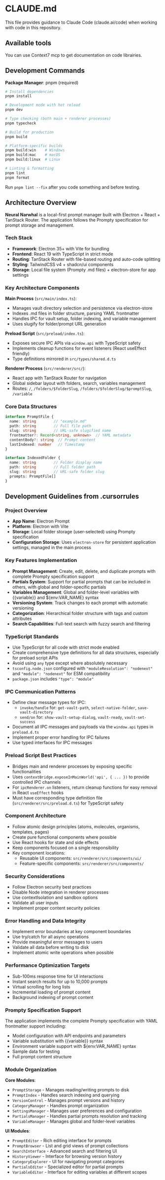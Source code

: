 # CLAUDE.md

This file provides guidance to Claude Code (claude.ai/code) when working with code in this repository.

## Available tools

You can use Context7 mcp to get documentation on code librairies.

## Development Commands

**Package Manager**: pnpm (required)

```bash
# Install dependencies
pnpm install

# Development mode with hot reload
pnpm dev

# Type checking (both main + renderer processes)
pnpm typecheck

# Build for production
pnpm build

# Platform-specific builds
pnpm build:win    # Windows
pnpm build:mac    # macOS
pnpm build:linux  # Linux

# Linting & formatting
pnpm lint
pnpm format
```

Run `pnpm lint --fix` after you code something and before testing.

## Architecture Overview

**Neural Narwhal** is a local-first prompt manager built with Electron + React + TanStack Router. The application follows the Prompty specification for prompt storage and management.

### Tech Stack
- **Framework**: Electron 35+ with Vite for bundling
- **Frontend**: React 19 with TypeScript in strict mode
- **Routing**: TanStack Router with file-based routing and auto-code splitting
- **Styling**: TailwindCSS v4 + shadcn/ui components
- **Storage**: Local file system (Prompty .md files) + electron-store for app settings

### Key Architecture Components

**Main Process** (`src/main/index.ts`):
- Manages vault directory selection and persistence via electron-store
- Indexes .md files in folder structure, parsing YAML frontmatter
- Handles IPC for vault setup, folder indexing, and variable management
- Uses slugify for folder/prompt URL generation

**Preload Script** (`src/preload/index.ts`):
- Exposes secure IPC APIs via `window.api` with TypeScript safety
- Implements cleanup functions for event listeners (React useEffect friendly)
- Type definitions mirrored in `src/types/shared.d.ts`

**Renderer Process** (`src/renderer/src/`):
- React app with TanStack Router for navigation
- Global sidebar layout with folders, search, variables management
- Routes: `/`, `/folders/$folderSlug`, `/folders/$folderSlug/$promptSlug`, `/variable`

### Core Data Structures

```typescript
interface PromptFile {
  name: string        // "example.md"
  path: string        // Full file path
  slug: string        // URL-safe slugified name
  frontmatter?: Record<string, unknown>  // YAML metadata
  contentBody?: string  // Prompt content
  lastIndexed: number   // Timestamp
}

interface IndexedFolder {
  name: string        // Folder display name
  path: string        // Full folder path
  slug: string        // URL-safe folder slug
  prompts: PromptFile[]
}
```

## Development Guidelines from .cursorrules

### Project Overview
- **App Name**: Electron Prompt
- **Platform**: Electron with Vite
- **Storage**: Local folder storage (user-selected) using Prompty specification
- **Configuration Storage**: Uses `electron-store` for persistent application settings, managed in the main process

### Key Features Implementation
- **Prompt Management**: Create, edit, delete, and duplicate prompts with complete Prompty specification support
- **Partials System**: Support for partial prompts that can be included in others, with global and folder-specific partials
- **Variables Management**: Global and folder-level variables with {{variable}} and ${env:VAR_NAME} syntax
- **Versioning System**: Track changes to each prompt with automatic versioning
- **Categorization**: Hierarchical folder structure with tags and custom attributes
- **Search Capabilities**: Full-text search with fuzzy search and filtering

### TypeScript Standards
- Use TypeScript for all code with strict mode enabled
- Create comprehensive type definitions for all data structures, especially for preload script APIs
- Avoid using `any` type except where absolutely necessary
- `tsconfig.node.json` configured with `"moduleResolution": "nodenext"` and `"module": "nodenext"` for ESM compatibility
- `package.json` includes `"type": "module"`

### IPC Communication Patterns
- Define clear message types for IPC:
  - `invoke/handle` for: `get-vault-path`, `select-native-folder`, `save-vault-directory`
  - `send/on` for: `show-vault-setup-dialog`, `vault-ready`, `vault-set-success`
- Document all IPC messages and payloads via the `window.api` types in `preload.d.ts`
- Implement proper error handling for IPC failures
- Use typed interfaces for IPC messages

### Preload Script Best Practices
- Bridges main and renderer processes by exposing specific functionalities
- Uses `contextBridge.exposeInMainWorld('api', { ... })` to provide controlled IPC channels
- For `ipcRenderer.on` listeners, return cleanup functions for easy removal in React `useEffect` hooks
- Must have corresponding type definition file (`src/renderer/src/preload.d.ts`) for TypeScript safety

### Component Architecture
- Follow atomic design principles (atoms, molecules, organisms, templates, pages)
- Create pure functional components where possible
- Use React hooks for state and side effects
- Keep components focused on a single responsibility
- Key component locations:
  - Reusable UI components: `src/renderer/src/components/ui/`
  - Feature-specific components: `src/renderer/src/components/`

### Security Considerations
- Follow Electron security best practices
- Disable Node integration in renderer processes
- Use contextIsolation and sandbox options
- Validate all user inputs
- Implement proper content security policies

### Error Handling and Data Integrity
- Implement error boundaries at key component boundaries
- Use try/catch for all async operations
- Provide meaningful error messages to users
- Validate all data before writing to disk
- Implement atomic write operations when possible

### Performance Optimization Targets
- Sub-100ms response time for UI interactions
- Instant search results for up to 10,000 prompts
- Virtual scrolling for long lists
- Incremental loading of prompt content
- Background indexing of prompt content

### Prompty Specification Support
The application implements the complete Prompty specification with YAML frontmatter support including:
- Model configuration with API endpoints and parameters
- Variable substitution with {{variable}} syntax
- Environment variable support with ${env:VAR_NAME} syntax
- Sample data for testing
- Full prompt content structure

### Module Organization
**Core Modules**:
- `PromptStorage` - Manages reading/writing prompts to disk
- `PromptIndex` - Handles search indexing and querying
- `VersionControl` - Manages prompt versions and history
- `CategoryManager` - Handles prompt organization
- `SettingsManager` - Manages user preferences and configuration
- `PartialsManager` - Handles partial prompts resolution and tracking
- `VariableManager` - Manages global and folder-level variables

**UI Modules**:
- `PromptEditor` - Rich editing interface for prompts
- `PromptBrowser` - List and grid views of prompt collections
- `SearchInterface` - Advanced search and filtering UI
- `HistoryViewer` - Interface for browsing version history
- `CategoryExplorer` - UI for navigating prompt categories
- `PartialsEditor` - Specialized editor for partial prompts
- `VariableEditor` - Interface for editing variables at different scopes